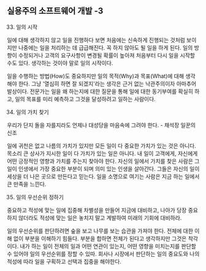 ## 실용주의 소프트웨어 개발 -3

33) 일의 시작

  일에 대해 생각하지 않고 일을 진행하다 보면 처음에는 신속하게 진행되는 것처럼 보이지만 나중에는 일을 처리하는 데 급급해진다. 꼭 하지 않아도 될 일을 하게 된다. 일의 방향이 수정되거나 고객의 요구사항이 변경될 확률이 높아져 처음부터 다시 일을 시작할 수도 있다. 생각하는 것이야 말로 일의 시작이다.

  일을 수행하는 방법(How)도 중요하지만 일의 목적(Why)과 목표(What)에 대해 생각해야 한다. 그냥 '열심히 하면 잘 되겠지'라는 생각은 근거 없는 낙관주의이자 아마추어 발상이다. 전문가는 일을 왜 하는지에 대한 질문을 통해 일에 대한 동기부여를 확실히 하고, 일의 목표를 미리 예측하고 그것을 달성하려고 일하는 사람이다.


34) 일의 가치 찾기

  우리가 단지 돌을 자를지라도 언제나 대성당을 마음속에 그려야 한다. - 채석장 일꾼의 신조

  일에 귀천은 없고 나름의 가치가 있지만 모든 일이 다 중요한 가치가 있는 것은 아니다. 목소리 큰 상사가 지시한 일이 다 가치가 있는 일은 아니다. 내 일이 고객에게, 자신에게 어떤 긍정적인 영향과 가치를 주는지 찾아야 한다. 자신의 일에서 가치를 찾은 사람은 그 일이 인생에서 가장 중요한 부분이 되며 의미 있는 인생을 살아간다. 그들은 자신의 일이 세상을 더 나은 곳으로 만든다고 믿는다. 일을 소명으로 여기는 사람은 지금 하는 일에서 큰 만족을 느낀다.


35) 일의 우선순위 정하기

  중요하고 적성에 맞는 일에 집중해 차별성을 만들어 지금에 대비하고, 나아가 당장 중요하지 않더라도 적성에 맞는 일은 놓치지 말고 계발하여 미래의 기회에 대비하라.

  일의 우선순위를 판단하려면 숲을 보고 나무를 보는 습관을 가져야 한다. 전체에 대한 이해 없이 부분을 이해하기 힘들다. 부분을 합하면 전체가 된다고 생각하지만 그것은 착각이다. 내가 하는 일이 전체의 일과 어떤 연관이 있는지, 어떤 영향을 미치는지를 판단할 수 있어야 일의 우선순위를 정할 수 있따. 회사나 시장에서 판단하는 일의 중요도와 나의 적성에 따라 일을 구획하고 선택과 집중을 해야한다.
  
